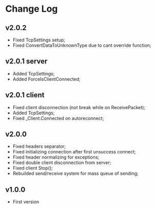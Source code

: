 # Change Log

## v2.0.2
- Fixed TcpSettings setup;
- Fixed ConvertDataToUnknownType due to cant override function;

## v2.0.1 server
- Added TcpSettings;
- Added ForceIsClientConnected;

## v2.0.1 client
- Fixed client disconnection (not break while on ReceivePacket);
- Added TcpSettings;
- Fixed _Client.Connected on autoreconnect;

## v2.0.0
- Fixed headers separator;
- Fixed initializing connection after first unsuccess connect;
- Fixed header normalizing for exceptions;
- Fixed double client disconnection from server;
- Fixed client Stop();
- Rebuilded send/receive system for mass queue of sending;

## v1.0.0
- First version
